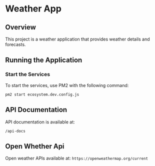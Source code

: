 # Weather App

## Overview

This project is a weather application that provides weather details and forecasts. 

## Running the Application



### Start the Services

To start the services, use PM2 with the following command:

`pm2 start ecosystem.dev.config.js`

## API Documentation

API documentation is available at:

`/api-docs`

## Open Whether Api
Open weather APIs available at:
`https://openweathermap.org/current`

